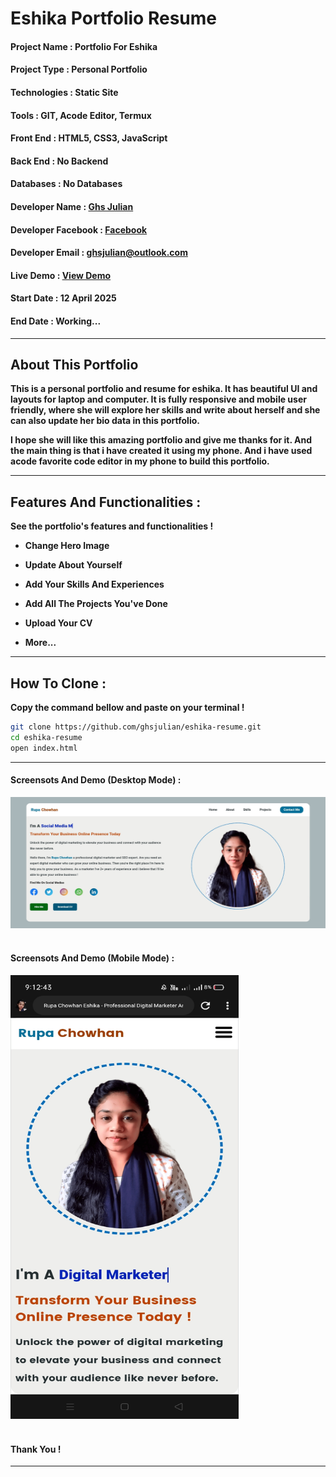 # Eshika Portfolio Resume

#### Project Name :  Portfolio For Eshika 

#### Project Type : Personal Portfolio 

#### Technologies : Static Site

#### Tools : GIT, Acode Editor, Termux

#### Front End : HTML5, CSS3, JavaScript

#### Back End : No Backend 

#### Databases : No Databases

#### Developer Name : <a href="https://ghsresume.netlify.app" target="_blank">Ghs Julian</a>

#### Developer Facebook : <a href="https://web.facebook.com/ghs.julian.85" target="_blank">Facebook</a>

#### Developer Email : <a href="email:ghsjulian@outlook.com" target="_blank"> ghsjulian@outlook.com </a>

#### Live Demo : <a href="https://eshikaresume.netlify.app" target="_blank">View Demo </a>

#### Start Date : 12 April 2025

#### End Date : Working...

---

## About This Portfolio


**This is a personal portfolio and resume for eshika. It has beautiful UI and layouts for laptop and computer. It is fully responsive and mobile user friendly, where she will explore her skills and write about herself and she can also update her bio data in this portfolio.**


**I hope she will like this amazing portfolio and give me thanks for it. And the main thing is that i have created it using my phone. And i have used acode favorite code editor in my phone to build this portfolio.**


---

## Features And Functionalities :

**See the portfolio's features and functionalities !**

-   **Change Hero Image**

-   **Update About Yourself**

-   **Add Your Skills And Experiences**

-   **Add All The Projects You've Done**

-   **Upload Your CV**

-   **More...**

---

## How To Clone :

**Copy the command bellow and paste on your terminal !**

```bash
git clone https://github.com/ghsjulian/eshika-resume.git
cd eshika-resume
open index.html
```


---

#### Screensots And Demo (Desktop Mode) :

<img src="/ss/desk.jpg" width="600" height="210px"/><br/><br/>



#### Screensots And Demo (Mobile Mode) :

<img src="/ss/mobile.jpg" width="365px" height="710px"/><br/><br/>


#### Thank You !

---
